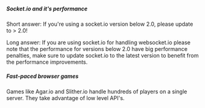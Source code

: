 
##### Socket.io and it's performance

Short answer: If you're using a socket.io version below 2.0, please update to > 2.0!

Long answer:
If you are using socket.io for handling websocket.io please note that the performance for versions below 2.0 have big performance penalties, make sure to update socket.io to the latest version to benefit from the performance improvements.

##### Fast-paced browser games

Games like Agar.io and Slither.io handle hundreds of players on a single server. They take advantage of low level API's.
